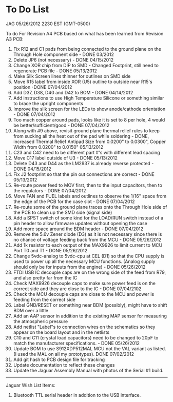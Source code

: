 # To Do List

JAG 05/26/2012 2230 EST (GMT-0500)

To do For Revision A4 PCB based on what has been learned from Revision A3 PCB:

1. Fix R12 and C1 pads from being connected to the ground plane on the Through Hole component side - DONE 03/2012
2. Delete JP6 (not necessary) - DONE 04/15/2012
3. Change XOR chip from DIP to SMD - Changed Footprint, still need to regenerate PCB file - DONE 05/13/2012 
4. Make Silk Screen lines thinner for outlines on SMD side
5. Move R15 label from inside XOR (U5) outline to outside near R15's position -DONE 07/04/2012
6. Add D37, D38, D40 and D42 to BOM - DONE 04/14/2012
7. Add instructions to use High Temperature Silicone or something similar to brace the upright components
8. Improve the silk screen for the LEDs to show anode/cathode orientation - DONE 07/04/2012
9. Too much copper around pads, looks like it is set to 8 per hole, 4 would be better/sufficient/good - DONE 07/04/2012
10. Along with #9 above, revisit ground plane thermal relief rules to keep from sucking all the heat out of the pad while soldering - DONE, increased Thermal Relief Antipad Size from 0.0200" to 0.0300", Copper Width from 0.0200" to 0.0150" 05/13/2012
11. C23 and C42 need to be different part #'s with different lead spacing
12. Move C17 label outside of U3 - DONE 05/13/2012
13. Delete D43 and D44 as the LM2937 is already reverse protected - DONE 04/15/2012
14. Fix J2 footprint so that the pin out connections are correct - DONE 05/13/2012
15. Re-route power feed to MOV first, then to the input capacitors, then to the regulators - DONE 07/04/2012
16. Move FAN and FUEL labels and outlines to observe the 1/16" space from the edge of the PCB for the case slot - DONE 07/04/2012
17. Re-route some of the ground plane traces onto the Through Hole side of the PCB to clean up the SMD side (signal side)
18. Add a SPST switch of some kind for the LOAD/RUN switch instead of a pin header to allow firmware updates without opening the case
19. Add more space around the BDM header - DONE 07/04/2012
20. Remove the 5.6v Zener diode (D3) as it is not necessary since there is no chance of voltage feeding back from the MCU - DONE 05/26/2012
21. Add 1k resistor to each output of the MAX9926 to limit current to MCU Port T0 and T1 - DONE 05/26/2012
22. Change 5vdc-analog to 5vdc-cpu at CEL (D1) so that the CPU supply is used to power up all the necessary MCU functions. (Analog supply should only be for inputs from the engine) - DONE 05/26/2012
23. FTDI USB IC decouple caps are on the wrong side of the feed from R79, and also pretty far from the IC
24. Check MAX9926 decouple caps to make sure power feed is on the correct side and they are close to the IC - DONE 07/04/2102
25. Check the MCU decouple caps are close to the MCU and power is feeding from the correct side
26. Label GND/RESET or something near BDM (possibly), might have to shift BDM over a little
27. Add an AAP sensor in addition to the existing MAP sensor for measuring the atmospheric pressure
28. Add netlist "Label"s to connection wires on the schematics so they appear on the board layout and in the netlists
29. C10 and C11 (crystal load capacitors) need to be changed to 20pF to match the manufacturer specifications. - DONE 05/26/2012
30. Update BOM to use S912XDP512MAL MCU not the VAL variant as listed. (I used the MAL on all my prototypes). DONE 07/02/2012
31. Add git hash to PCB design file for tracking
32. Update documentation to reflect these changes
33. Update the Jaguar Assembly Manual with photos of the Serial #1 build.
 
----------
Jaguar Wish List Items:

1. Bluetooth TTL serial header in addition to the USB interface.
